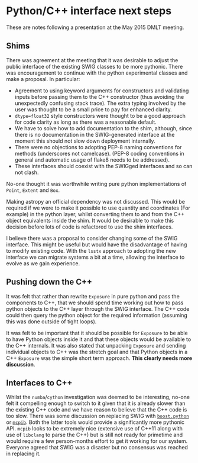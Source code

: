 # Python/C++ interface next steps

These are notes following a presentation at the May 2015 DMLT meeting.

## Shims

There was agreement at the meeting that it was desirable to adjust the public interface of the existing SWIG classes to be more pythonic. There was encouragement to continue with the python experimental classes and make a proposal. In particular:

- Agreement to using keyword arguments for constructors and validating inputs before passing them to the C++ constructor (thus avoiding the unexpectedly confusing stack trace). The extra typing involved by the user was thought to be a small price to pay for enhanced clarity.
- `dtype=float32` style constructors were thought to be a good approach for code clarity as long as there was a reasonable default.
- We have to solve how to add documentation to the shim, although, since there is no documentation in the SWIG-generated interface at the moment this should not slow down deployment internally.
- There were no objections to adopting PEP-8 naming conventions for methods (underscores not camelcase). (PEP-8 coding conventions in general and automatic usage of flake8 needs to be addressed).
- These interfaces should coexist with the SWIGged interfaces and so can not clash.

No-one thought it was worthwhile writing pure python implementations of `Point`, `Extent` and `Box`.

Making astropy an official dependency was not discussed. This would be required if we were to make it possible to use quantity and coordinates (For example) in the python layer, whilst converting them to and from the C++ object equivalents inside the shim. It would be desirable to make this decision before lots of code is refactored to use the shim interfaces.

I believe there was a proposal to consider changing some of the SWIG interface. This might be useful but would have the disadvantage of having to modify existing code. With the `lsstx` approach to adopting the new interface we can migrate systems a bit at a time, allowing the interface to evolve as we gain experience.

## Pushing down the C++

It was felt that rather than rewrite `Exposure` in pure python and pass the components to C++, that we should spend time working out how to pass python objects to the C++ layer through the SWIG interface. The C++ code could then query the python object for the required information (assuming this was done outside of tight loops).

It was felt to be important that it should be possible for `Exposure` to be able to have Python objects inside it and that these objects would be available to the C++ internals. It was also stated that unpacking `Exposure` and sending individual objects to C++ was the stretch goal and that Python objects in a C++ `Exposure` was the simple short term approach. __This clearly needs more discussion__.

## Interfaces to C++

Whilst the `numba`/`cython` investigation was deemed to be interesting, no-one felt it compelling enough to switch to it given that it is already slower than the existing C++ code and we have reason to believe that the C++ code is too slow. There was some discussion on replacing SWIG with [`boost.python`](http://www.boost.org/doc/libs/1_58_0/libs/python/doc/) or [`mcpib`](https://github.com/TallJimbo/mcpib). Both the latter tools would provide a significantly more pythonic API. `mcpib` looks to be extremely nice (extensive use of C++11 along with use of `libclang` to parse the C++) but is still not ready for primetime and would require a few person-months effort to get it working for our system. Everyone agreed that SWIG was a disaster but no consensus was reached in replacing it.
